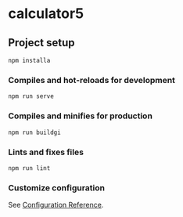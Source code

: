 # calculator5

## Project setup
```
npm installa
```

### Compiles and hot-reloads for development
```
npm run serve
```

### Compiles and minifies for production
```
npm run buildgi
```

### Lints and fixes files
```
npm run lint
```

### Customize configuration
See [Configuration Reference](https://cli.vuejs.org/config/).
